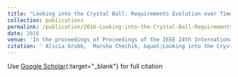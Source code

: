 ```yaml
---
title: "Looking into the Crystal Ball: Requirements Evolution over Time"
collection: publications
permalink: /publication/2016-Looking-into-the-Crystal-Ball-Requirements-Evolution-over-Time
date: 2016
venue: 'In the proceedings of Proceedings of the IEEE 24th International Requirements Engineering Conference textbackslashnormalfont (textbackslashbf RE)'
citation: ' Alicia Grubb,  Marsha Chechik, &quot;Looking into the Crystal Ball: Requirements Evolution over Time.&quot; In the proceedings of Proceedings of the IEEE 24th International Requirements Engineering Conference textbackslashnormalfont (textbackslashbf RE), 2016.'
---
```

Use [Google Scholar](https://scholar.google.com/scholar?q=Looking+into+the+Crystal+Ball:+Requirements+Evolution+over+Time){:target="_blank"} for full citation